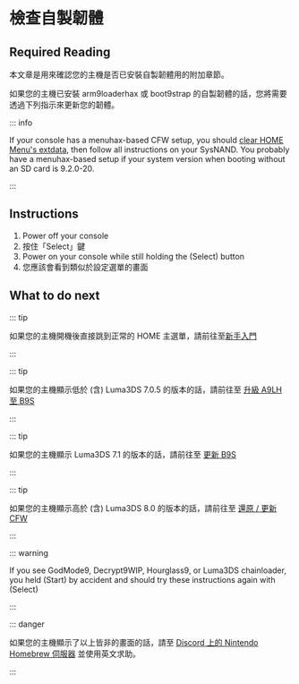 # 檢查自製韌體

## Required Reading

本文章是用來確認您的主機是否已安裝自製韌體用的附加章節。

如果您的主機已安裝 arm9loaderhax 或 boot9strap 的自製韌體的話，您將需要透過下列指示來更新您的韌體。

::: info

If your console has a menuhax-based CFW setup, you should [clear HOME Menu's extdata](troubleshooting#other-troubleshooting), then follow all instructions on your SysNAND. You probably have a menuhax-based setup if your system version when booting without an SD card is 9.2.0-20.

:::

## Instructions

1. Power off your console
2. 按住「Select」鍵
3. Power on your console while still holding the (Select) button
4. 您應該會看到類似於設定選單的畫面

## What to do next

::: tip

如果您的主機開機後直接跳到正常的 HOME 主選單，請前往至[新手入門](get-started)

:::

::: tip

如果您的主機顯示低於 (含) Luma3DS 7.0.5 的版本的話，請前往至 [升級 A9LH 至 B9S](a9lh-to-b9s)

:::

::: tip

如果您的主機顯示 Luma3DS 7.1 的版本的話，請前往至 [更新 B9S](a9lh-to-b9s)

:::

::: tip

如果您的主機顯示高於 (含) Luma3DS 8.0 的版本的話，請前往至 [還原 / 更新 CFW](restoring-updating-cfw)

:::

::: warning

If you see GodMode9, Decrypt9WIP, Hourglass9, or Luma3DS chainloader, you held (Start) by accident and should try these instructions again with (Select)

:::

::: danger

如果您的主機顯示了以上皆非的畫面的話，請至 [Discord 上的 Nintendo Homebrew 伺服器](https://discord.gg/MWxPgEp) 並使用英文求助。

:::
